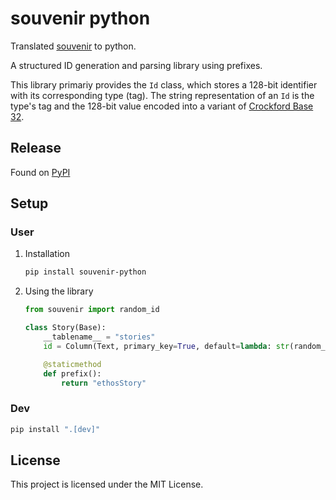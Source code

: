 # souvenir python

Translated [souvenir](https://github.com/j5pr/souvenir) to python.

A structured ID generation and parsing library using prefixes.

This library primariy provides the `Id` class, which stores a 128-bit identifier
with its corresponding type (tag). The string representation of an `Id` is the
type's tag and the 128-bit value encoded into a variant of
[Crockford Base 32](https://www.crockford.com/base32.html).

## Release

Found on [PyPI](https://pypi.org/project/souvenir-python/)

## Setup

### User

1. Installation

    ```sh
    pip install souvenir-python
    ```

2. Using the library

    ```py
    from souvenir import random_id

    class Story(Base):
        __tablename__ = "stories"
        id = Column(Text, primary_key=True, default=lambda: str(random_id(Story)))

        @staticmethod
        def prefix():
            return "ethosStory"
    ```

### Dev

```sh
pip install ".[dev]"
```

## License

This project is licensed under the MIT License.
